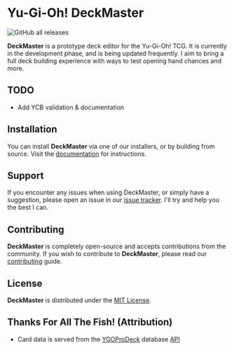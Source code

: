 # Yu-Gi-Oh! DeckMaster

![GitHub all releases](https://img.shields.io/github/downloads/TheOtterlord/DeckMaster/total)

**DeckMaster** is a prototype deck editor for the Yu-Gi-Oh! TCG.
It is currently in the development phase, and is being updated frequently.
I aim to bring a full deck building experience with ways to test opening hand chances and more.


## TODO

- Add YCB validation & documentation


## Installation

You can install **DeckMaster** via one of our installers, or by building from source.
Visit the [documentation](https://theotterlord.github.io/deckmaster/install) for instructions.


## Support

If you encounter any issues when using DeckMaster, or simply have a suggestion, please open an issue in our [issue tracker](https://github.com/TheOtterlord/deckmaster/issues). I'll try and help you the best I can.


## Contributing

**DeckMaster** is completely open-source and accepts contributions from the community.
If you wish to contribute to **DeckMaster**, please read our [contributing](CONTRIBUTING.md) guide.


## License

**DeckMaster** is distributed under the [MIT License](https://choosealicense.com/licenses/mit/).


## Thanks For All The Fish! (Attribution)

- Card data is served from the [YGOProDeck](ygoprodeck.com) database [API](db.ygoprodeck.com/api)
